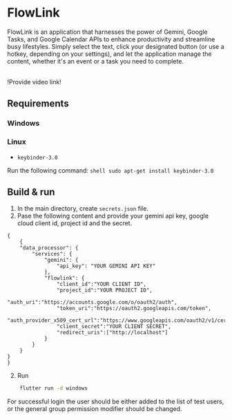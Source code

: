 # FlowLink

FlowLink is an application that harnesses the power of Gemini, Google Tasks, and Google Calendar APIs to enhance productivity and streamline busy lifestyles. Simply select the text, click your designated button (or use a hotkey, depending on your settings), and let the application manage the content, whether it's an event or a task you need to complete.

<br>
!Provide video link!
<br>

## Requirements
### Windows
### Linux
- `keybinder-3.0`

Run the following command:
```shell sudo apt-get install keybinder-3.0```

## Build & run
1. In the main directory, create `secrets.json` file.
2. Pase the following content and provide your gemini api key, google cloud client id, project id and the secret.
```
{
    {   
    "data_processor": {
        "services": {
            "gemini": {
                "api_key": "YOUR GEMINI API KEY"
            },
            "flowlink": {
                "client_id":"YOUR CLIENT ID",
                "project_id":"YOUR PROJECT ID",
                "auth_uri":"https://accounts.google.com/o/oauth2/auth",
                "token_uri":"https://oauth2.googleapis.com/token",
                "auth_provider_x509_cert_url":"https://www.googleapis.com/oauth2/v1/certs",
                "client_secret":"YOUR CLIENT SECRET",
                "redirect_uris":["http://localhost"]
            }
        }
    }
}
}
```

2. Run
```bash
    flutter run -d windows
```

For successful login the user should be either added to the list of test users, or the general group permission modifier should be changed.